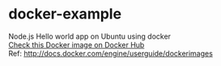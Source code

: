 # docker-example
Node.js Hello world app on Ubuntu using docker<br>
[Check this Docker image on Docker Hub](https://hub.docker.com/r/narr/docker-example)<br>
Ref: http://docs.docker.com/engine/userguide/dockerimages
